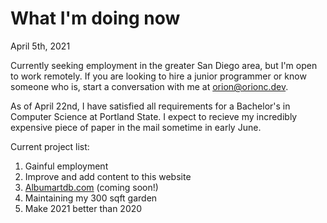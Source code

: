 # What I'm doing now
April 5th, 2021

Currently seeking employment in the greater San Diego area, but I'm open to work remotely.
If you are looking to hire a junior programmer or know someone who is, start a conversation with me at [orion@orionc.dev](mailto:orion@orionc.dev).

As of April 22nd, I have satisfied all requirements for a Bachelor's in Computer Science at Portland State.
I expect to recieve my incredibly expensive piece of paper in the mail sometime in early June.

Current project list:

1. Gainful employment
2. Improve and add content to this website
3. [Albumartdb.com](https://albumartdb.com) (coming soon!)
4. Maintaining my 300 sqft garden
5. Make 2021 better than 2020
